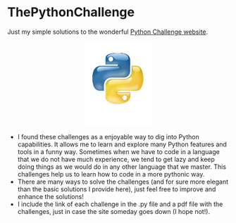# ThePythonChallenge

Just my simple solutions to the wonderful [Python Challenge website](http://www.pythonchallenge.com/).

<p align="center">
  <img width="150" height="191" src="https://raw.githubusercontent.com/pablods90/ThePythonChallenge/master/misc/python.png">
</p>

- I found these challenges as a enjoyable way to dig into Python capabilities. It allows me to learn and explore many Python features and tools in a funny way. Sometimes when we have to code in a language that we do not have much experience, we tend to get lazy and keep doing things as we would do in any other language that we master. This challenges help us to learn how to code in a more pythonic way.
- There are many ways to solve the challenges (and for sure more elegant than the basic solutions I provide here), just feel free to improve and enhance the solutions!
- I include the link of each challenge in the .py file and a pdf file with the challenges, just in case the site someday goes down (I hope not!).
